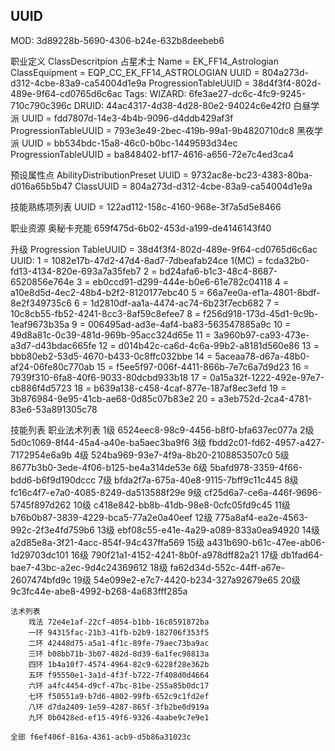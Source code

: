 
## UUID

MOD: 3d89228b-5690-4306-b24e-632b8deebeb6

职业定义 ClassDescritpion
    占星术士
        Name = EK_FF14_Astrologian
        ClassEquipment = EQP_CC_EK_FF14_ASTROLOGIAN
        UUID = 804a273d-d312-4cbe-83a9-ca54004d1e9a
        ProgressionTableUUID = 38d4f3f4-802d-489e-9f64-cd0765d6c6ac
        Tags:
            WIZARD: 6fe3ae27-dc6c-4fc9-9245-710c790c396c
            DRUID: 44ac4317-4d38-4d28-80e2-94024c6e42f0
    白昼学派
        UUID = fdd7807d-14e3-4b4b-9096-d4ddb429af3f
        ProgressionTableUUID = 793e3e49-2bec-419b-99a1-9b4820710dc8
    黑夜学派
        UUID = bb534bdc-15a8-46c0-b0bc-1449593d34ec
        ProgressionTableUUID = ba848402-bf17-4616-a656-72e7c4ed3ca4

预设属性点 AbilityDistributionPreset
    UUID = 9732ac8e-bc23-4383-80ba-d016a65b5b47
    ClassUUID = 804a273d-d312-4cbe-83a9-ca54004d1e9a

技能熟练项列表
    UUID = 122ad112-158c-4160-968e-3f7a5d5e8466

职业资源
    奥秘卡充能 659f475d-6b02-453d-a199-de4146143f40

升级 Progression
    TableUUID = 38d4f3f4-802d-489e-9f64-cd0765d6c6ac
    UUID:
        1  = 1082e17b-47d2-47d4-8ad7-7dbeafab24ce
        1(MC) = fcda32b0-fd13-4134-820e-693a7a35feb7
        2  = bd24afa6-b1c3-48c4-8687-6520856e764e
        3  = eb0ccd91-d299-444e-b0e6-61e782c04118
        4  = a10e8d5d-4ec2-48b4-b2f2-8120177ebc40
        5  = 66a7ee0a-ef1a-4801-8bdf-8e2f349735c6
        6  = 1d2810df-aa1a-4474-ac74-6b23f7ecb682
        7  = 10c8cb55-fb52-4241-8cc3-8af59c8efee7
        8  = f256d918-173d-45d1-9c9b-1eaf9673b35a
        9  = 006495ad-ad3e-4af4-ba83-563547885a9c
        10 = 49d8a81c-0c39-481d-969b-95acc324d65e
        11 = 3a960b97-ca93-473e-a3d7-d43bdac665fe
        12 = d014b42c-ca6d-4c6a-99b2-a8181d560e86
        13 = bbb80eb2-53d5-4670-b433-0c8ffc032bbe
        14 = 5aceaa78-d67a-48b0-af24-06fe80c770ab
        15 = f5ee5f97-006f-4411-866b-7e7c6a7d9d23
        16 = 7939f310-6fa8-40f6-9033-80dcbd933b18
        17 = 0a15a32f-1222-492e-97e7-cb886f4d5723
        18 = b639a138-c458-4caf-877e-187af8ec3efd
        19 = 3b876984-9e95-41cb-ae68-0d85c07b83e2
        20 = a3eb752d-2ca4-4781-83e6-53a891305c78

技能列表
    职业法术列表
        1级  6524eec8-98c9-4456-b8f0-bfa637ec077a
        2级  5d0c1069-8f44-45a4-a40e-ba5aec3ba9f6
        3级  fbdd2c01-fd62-4957-a427-7172954e6a9b
        4级  524ba969-93e7-4f9a-8b20-2108853507c0
        5级  8677b3b0-3ede-4f06-b125-be4a314de53e
        6级  5bafd978-3359-4f66-bdd6-b6f9d190dccc
        7级  bfda2f7a-675a-40e8-9115-7bff9c11c445
        8级  fc16c4f7-e7a0-4085-8249-da513588f29e
        9级  cf25d6a7-ce6a-446f-9696-5745f897d262
        10级 c418e842-bb8b-41db-98e8-0cfc05fd9c45
        11级 b76b0b87-3839-4229-bca5-77a2e0a40eef
        12级 775a8af4-ea2e-4563-992c-2f3e4fd759b6
        13级 ebf08c55-e41e-4a29-a089-833a0ea94920
        14级 a2d85e8a-3f21-4acc-854f-94c437ffa569
        15级 a431b690-b61c-47ee-ab06-1d29703dc101
        16级 790f21a1-4152-4241-8b0f-a978dff82a21
        17级 db1fad64-bae7-43bc-a2ec-9d4c24369612
        18级 fa62d34d-552c-44ff-a67e-2607474bfd9c
        19级 54e099e2-e7c7-4420-b234-327a92679e65
        20级 9c3fc44e-abe8-4992-b268-4a683fff285a
        
    法术列表
        戏法 72e4e1af-22cf-4054-b1bb-16c8591872ba
        一环 94315fac-21b3-41fb-b2b9-182706f353f5
        二环 42448d75-a5a1-4f1c-89fe-79aec73ba9ac
        三环 b08bb71b-3b07-482d-8d39-6a1fec98813a
        四环 1b4a10f7-4574-4964-82c9-6228f28e362b
        五环 f95550e1-3a1d-4f3f-b722-7f408d0d4664
        六环 a4fc4454-d9cf-47bc-81be-255a85b0dc17
        七环 f50551a9-b7d6-4802-99fb-652c9c1fd2ef
        八环 d7da2409-1e59-4287-865f-3fb2be0d919a
        九环 0b0428ed-ef15-49f6-9326-4aabe9c7e9e1
    
    全部 f6ef406f-816a-4361-acb9-d5b86a31023c
